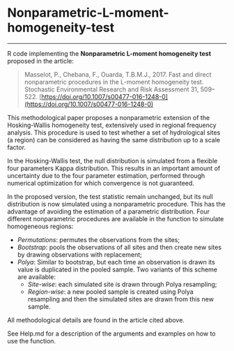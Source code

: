 # Nonparametric-L-moment-homogeneity-test
***
R code implementing the **Nonparametric L-moment homogeneity test** proposed in the article:
  
> Masselot, P., Chebana, F., Ouarda, T.B.M.J., 2017. Fast and direct nonparametric procedures in the L-moment homogeneity test. Stochastic Environmental Research and Risk Assessment 31, 509–522. [https://doi.org/10.1007/s00477-016-1248-0](https://doi.org/10.1007/s00477-016-1248-0)

This methodological paper proposes a nonparametric extension of the Hosking-Wallis homogeneity test, extensively used in regional frequency analysis. This procedure is used to test whether a set of hydrological sites (a region) can be considered as having the same distribution up to a scale factor.

In the Hosking-Wallis test, the null distribution is simulated from a flexible four parameters Kappa distribution. This results in an important amount of uncertainty due to the four parameter estimation, performed through numerical optimization for which convergence is not guaranteed. 

In the proposed version, the test statistic remain unchanged, but its null distribution is now simulated using a nonparametric procedure. This has the advantage of avoiding the estimation of a parametric distribution. Four different nonparametric procedures are available in the function to simulate homogeneous regions:
* *Permutations*: permutes the observations from the sites;
* *Bootstrap*: pools the observations of all sites and then create new sites by drawing observations with replacement;
* *Polya*: Similar to bootstrap, but each time an observation is drawn its value is duplicated in the pooled sample. Two variants of this scheme are available:
  + *Site-wise*: each simulated site is drawn through Polya resampling;
  + *Region-wise*: a new pooled sample is created using Polya resampling and then the simulated sites are drawn from this new sample.

All methodological details are found in the article cited above.

See Help.md for a description of the arguments and examples on how to use the function.
